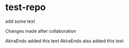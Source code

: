 # test-repo

add some text

Changes made after collaboration 

AkiraEndo added this text
AkiraEndo also added this text